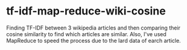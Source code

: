 # tf-idf-map-reduce-wiki-cosine

Finding TF-IDF between 3 wikipedia articles and then comparing their cosine similarity to find which articles  are similar. Also, I've used MapReduce to speed the process due to the lard data of earch article.
